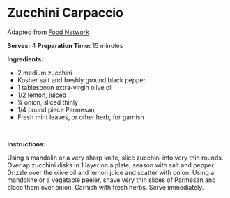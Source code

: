 Zucchini Carpaccio
==================

Adapted from [Food Network](http://www.foodnetwork.com/recipes/tyler-florence/zucchini-carpaccio-recipe/index.html)

**Serves:** 4 **Preparation Time:** 15 minutes

**Ingredients:**

-   2 medium zucchini
-   Kosher salt and freshly ground black pepper
-   1 tablespoon extra-virgin olive oil
-   1/2 lemon, juiced
-   ¼ onion, sliced thinly
-   1/4 pound piece Parmesan
-   Fresh mint leaves, or other herb, for garnish

 

**Instructions:**

Using a mandolin or a very sharp knife, slice zucchini into very thin rounds. Overlap zucchini disks in 1 layer on a plate; season with salt and pepper. Drizzle over the olive oil and lemon juice and scatter with onion. Using a mandoline or a vegetable peeler, shave very thin slices of Parmesan and place them over onion. Garnish with fresh herbs. Serve immediately.
